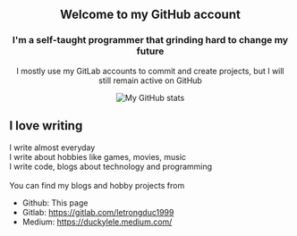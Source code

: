 
<h2 align="center">Welcome to my GitHub account</h2>
<h3 align="center">I'm a self-taught programmer that grinding hard to change my future</h3>
<p align="center">I mostly use my GitLab accounts to commit and create projects, but I will still remain active on GitHub</p>
<div align="center">

![My GitHub stats](https://github-readme-stats.vercel.app/api?username=leduc1901&theme=dark&show_icons=true)

</div>

## I love writing

I write almost everyday\
I write about hobbies like games, movies, music\
I write code, blogs about technology and programming\
<br/>
You can find my blogs and hobby projects from
- Github: This page
- Gitlab: https://gitlab.com/letrongduc1999
- Medium: https://duckylele.medium.com/

